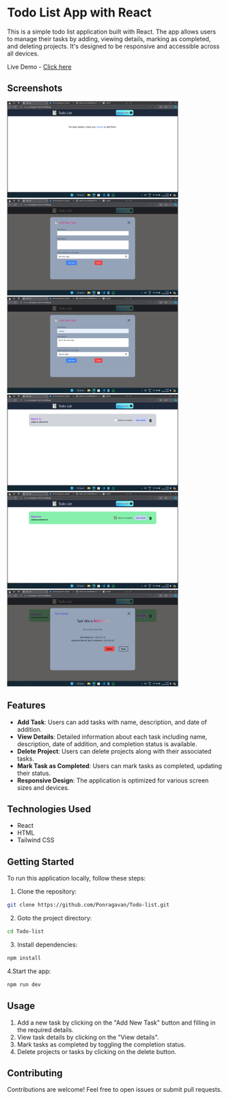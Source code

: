 # Todo List App with React

This is a simple todo list application built with React. The app allows users to manage their tasks by adding, viewing details, marking as completed, and deleting projects. It's designed to be responsive and accessible across all devices.

Live Demo - [Click here](https://ponragavan-todo-list.netlify.app/)

## Screenshots

<img src="/demo/Todo-List1.png" width=400 />
<img src="/demo/Todo-List2.png" width=400 />
<img src="/demo/Todo-List3.png" width=400 />
<img src="/demo/Todo-List4.png" width=400 />
<img src="/demo/Todo-List5.png" width=400 />
<img src="/demo/Todo-List6.png" width=400 />

## Features

- **Add Task**: Users can add tasks with name, description, and date of addition.
- **View Details**: Detailed information about each task including name, description, date of addition, and completion status is available.
- **Delete Project**: Users can delete projects along with their associated tasks.
- **Mark Task as Completed**: Users can mark tasks as completed, updating their status.
- **Responsive Design**: The application is optimized for various screen sizes and devices.

## Technologies Used

- React
- HTML
- Tailwind CSS

## Getting Started

To run this application locally, follow these steps:

1. Clone the repository:

```bash
git clone https://github.com/Ponragavan/Todo-list.git
```

2. Goto the project directory:

```bash
cd Todo-list
```

3. Install dependencies:

```bash
npm install
```

4.Start the app:

```bash
npm run dev
```

## Usage

1. Add a new task by clicking on the "Add New Task" button and filling in the required details.
2. View task details by clicking on the "View details".
3. Mark tasks as completed by toggling the completion status.
4. Delete projects or tasks by clicking on the delete button.


## Contributing

Contributions are welcome! Feel free to open issues or submit pull requests.
